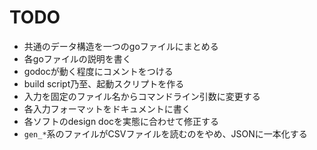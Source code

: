 # TODO

- 共通のデータ構造を一つのgoファイルにまとめる
- 各goファイルの説明を書く
- godocが動く程度にコメントをつける
- build script乃至、起動スクリプトを作る
- 入力を固定のファイル名からコマンドライン引数に変更する
- 各入力フォーマットをドキュメントに書く
- 各ソフトのdesign docを実態に合わせて修正する
- `gen_*`系のファイルがCSVファイルを読むのをやめ、JSONに一本化する
